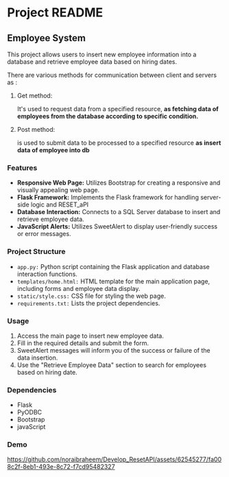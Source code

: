<!DOCTYPE html>
<html lang="en">

<head>
<meta charset="UTF-8">
<meta name="viewport" content="width=device-width, initial-scale=1.0">
<title>Employee Management System - README</title>

</head>

<body>

<h1>Project README</h1>

<h2>Employee System</h2>

<p>This project allows users to insert new employee information into a database and retrieve employee data based on hiring dates.</p>
<p>There are various methods for communication between client and servers as :</p>
<ol>
      <li>Get method:</li>
      <p>It's used to request data from a specified resource, <b> as fetching data of employees from the database according to specific condition.</b></p>
      <li>Post method:</li>
      <p>is used to submit data to be processed to a specified resource <b> as insert data of employee into db </b></p>
</ol>

<h3>Features</h3>

<ul>
  <li><strong>Responsive Web Page:</strong> Utilizes Bootstrap for creating a responsive and visually appealing web page.</li>
  <li><strong>Flask Framework:</strong> Implements the Flask framework for handling server-side logic and RESET_aPI</li>
  <li><strong>Database Interaction:</strong> Connects to a SQL Server database to insert and retrieve employee data.</li>
  <li><strong>JavaScript Alerts:</strong> Utilizes SweetAlert to display user-friendly success or error messages.</li>
</ul>

<h3>Project Structure</h3>

<ul>
  <li><code>app.py:</code> Python script containing the Flask application and database interaction functions.</li>
  <li><code>templates/home.html:</code> HTML template for the main application page, including forms and employee data display.</li>
  <li><code>static/style.css:</code> CSS file for styling the web page.</li>
  <li><code>requirements.txt:</code> Lists the project dependencies.</li>
</ul>


<h3>Usage</h3>

<ol>
  <li>Access the main page to insert new employee data.</li>
  <li>Fill in the required details and submit the form.</li>
  <li>SweetAlert messages will inform you of the success or failure of the data insertion.</li>
  <li>Use the "Retrieve Employee Data" section to search for employees based on hiring date.</li>
</ol>

<h3>Dependencies</h3>

<ul>
  <li>Flask</li>
  <li>PyODBC</li>
  <li>Bootstrap </li>
  <li>javaScript </li>
</ul>


<h3>Demo</h3>

https://github.com/noraibraheem/Develop_ResetAPI/assets/62545277/fa008c2f-8eb1-493e-8c72-f7cd95482327

</body>

</html>
